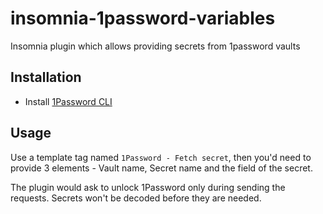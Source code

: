 # insomnia-1password-variables
Insomnia plugin which allows providing secrets from 1password vaults


## Installation

* Install [1Password CLI](https://developer.1password.com/docs/cli/get-started/)


## Usage

Use a template tag named `1Password - Fetch secret`, then you'd need to provide 3 elements - Vault name, Secret name and the field of the secret.

The plugin would ask to unlock 1Password only during sending the requests. Secrets won't be decoded before they are needed.


